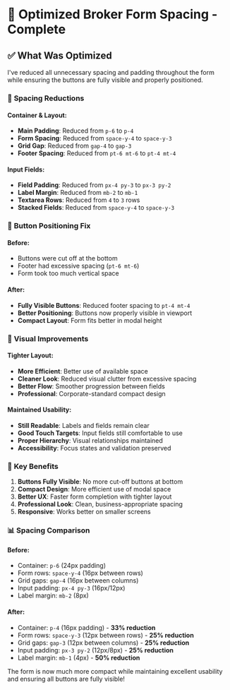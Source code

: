 # 🎨 Optimized Broker Form Spacing - Complete

## ✅ What Was Optimized

I've reduced all unnecessary spacing and padding throughout the form while ensuring the buttons are fully visible and properly positioned.

### 📏 **Spacing Reductions**

#### **Container & Layout:**
- **Main Padding**: Reduced from `p-6` to `p-4`
- **Form Spacing**: Reduced from `space-y-4` to `space-y-3`
- **Grid Gap**: Reduced from `gap-4` to `gap-3`
- **Footer Spacing**: Reduced from `pt-6 mt-6` to `pt-4 mt-4`

#### **Input Fields:**
- **Field Padding**: Reduced from `px-4 py-3` to `px-3 py-2`
- **Label Margin**: Reduced from `mb-2` to `mb-1`
- **Textarea Rows**: Reduced from `4` to `3` rows
- **Stacked Fields**: Reduced from `space-y-4` to `space-y-3`

### 🎯 **Button Positioning Fix**

#### **Before:**
- Buttons were cut off at the bottom
- Footer had excessive spacing (`pt-6 mt-6`)
- Form took too much vertical space

#### **After:**
- **Fully Visible Buttons**: Reduced footer spacing to `pt-4 mt-4`
- **Better Positioning**: Buttons now properly visible in viewport
- **Compact Layout**: Form fits better in modal height

### 📱 **Visual Improvements**

#### **Tighter Layout:**
- **More Efficient**: Better use of available space
- **Cleaner Look**: Reduced visual clutter from excessive spacing
- **Better Flow**: Smoother progression between fields
- **Professional**: Corporate-standard compact design

#### **Maintained Usability:**
- **Still Readable**: Labels and fields remain clear
- **Good Touch Targets**: Input fields still comfortable to use
- **Proper Hierarchy**: Visual relationships maintained
- **Accessibility**: Focus states and validation preserved

### 🚀 **Key Benefits**

1. **Buttons Fully Visible**: No more cut-off buttons at bottom
2. **Compact Design**: More efficient use of modal space
3. **Better UX**: Faster form completion with tighter layout
4. **Professional Look**: Clean, business-appropriate spacing
5. **Responsive**: Works better on smaller screens

### 📊 **Spacing Comparison**

#### **Before:**
- Container: `p-6` (24px padding)
- Form rows: `space-y-4` (16px between rows)
- Grid gaps: `gap-4` (16px between columns)
- Input padding: `px-4 py-3` (16px/12px)
- Label margin: `mb-2` (8px)

#### **After:**
- Container: `p-4` (16px padding) - **33% reduction**
- Form rows: `space-y-3` (12px between rows) - **25% reduction**
- Grid gaps: `gap-3` (12px between columns) - **25% reduction**
- Input padding: `px-3 py-2` (12px/8px) - **25% reduction**
- Label margin: `mb-1` (4px) - **50% reduction**

The form is now much more compact while maintaining excellent usability and ensuring all buttons are fully visible!